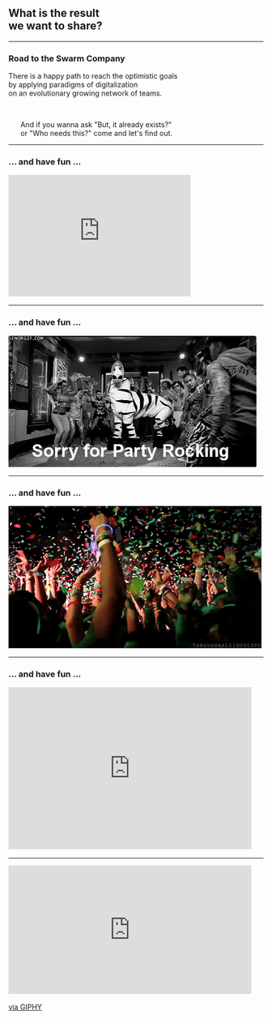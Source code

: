 ## What is the result<br>we want to share?

---

### Road to the Swarm Company

There is a happy path to reach the optimistic goals
<br>by applying paradigms of digitalization
<br>on an evolutionary growing network of teams.

<br>
<ul>
  <li class="fragment" style="list-style-type: none;">And if you wanna ask "But, it already exists?"
  <br>or "Who needs this?" come and let's find out.</li>
</ul>




---

### ... and have fun ...

<iframe src="https://giphy.com/embed/6qkm0gJaIzzEs" width="360" height="240" frameBorder="0" class="giphy-embed" allowFullScreen></iframe>



---

### ... and have fun ...

![party](assets/image/giphy-2.gif)

---

### ... and have fun ...

![party](assets/image/giphy-3.gif)


---
### ... and have fun ...

<iframe src="https://giphy.com/embed/6qkm0gJaIzzEs" width="480" height="320" frameBorder="0" class="giphy-embed" allowFullScreen></iframe>


---

<iframe src="https://giphy.com/embed/FziA2MQGhBP6o" width="480" height="254" frameBorder="0" class="giphy-embed" allowFullScreen></iframe><p><a href="https://giphy.com/gifs/dancing-party-people-FziA2MQGhBP6o">via GIPHY</a></p>

